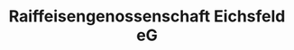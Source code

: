 ---
title: "Raiffeisengenossenschaft Eichsfeld eG"
url: /leinefelde-worbis/raiffeisengenossenschaft-eichsfeld-eg/
shop: Baumarkt
---